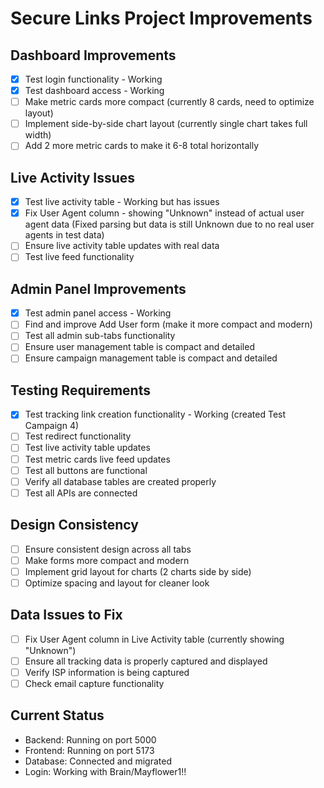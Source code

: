 # Secure Links Project Improvements

## Dashboard Improvements
- [x] Test login functionality - Working
- [x] Test dashboard access - Working
- [ ] Make metric cards more compact (currently 8 cards, need to optimize layout)
- [ ] Implement side-by-side chart layout (currently single chart takes full width)
- [ ] Add 2 more metric cards to make it 6-8 total horizontally

## Live Activity Issues
- [x] Test live activity table - Working but has issues
- [x] Fix User Agent column - showing "Unknown" instead of actual user agent data (Fixed parsing but data is still Unknown due to no real user agents in test data)
- [ ] Ensure live activity table updates with real data
- [ ] Test live feed functionality

## Admin Panel Improvements
- [x] Test admin panel access - Working
- [ ] Find and improve Add User form (make it more compact and modern)
- [ ] Test all admin sub-tabs functionality
- [ ] Ensure user management table is compact and detailed
- [ ] Ensure campaign management table is compact and detailed

## Testing Requirements
- [x] Test tracking link creation functionality - Working (created Test Campaign 4)
- [ ] Test redirect functionality
- [ ] Test live activity table updates
- [ ] Test metric cards live feed updates
- [ ] Test all buttons are functional
- [ ] Verify all database tables are created properly
- [ ] Test all APIs are connected

## Design Consistency
- [ ] Ensure consistent design across all tabs
- [ ] Make forms more compact and modern
- [ ] Implement grid layout for charts (2 charts side by side)
- [ ] Optimize spacing and layout for cleaner look

## Data Issues to Fix
- [ ] Fix User Agent column in Live Activity table (currently showing "Unknown")
- [ ] Ensure all tracking data is properly captured and displayed
- [ ] Verify ISP information is being captured
- [ ] Check email capture functionality

## Current Status
- Backend: Running on port 5000
- Frontend: Running on port 5173
- Database: Connected and migrated
- Login: Working with Brain/Mayflower1!!

